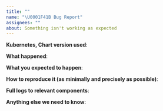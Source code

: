 ```yaml
---
title: ""
name: "\U0001F41B Bug Report"
assignees: ""
about: Something isn't working as expected
---
```


<!--
Template relevant to bug reports only!

Keep issue title verbose enough and add prefix telling
about what components it touches e.g "query:" or ".*:"
-->

**Kubernetes, Chart version used**:

**What happened**:

**What you expected to happen**:

**How to reproduce it (as minimally and precisely as possible)**:

**Full logs to relevant components**:

<!--
Uncomment if you would like to post collapsible logs:

<details>Logs
<p>

```
```

</p>
</details>
-->

**Anything else we need to know**:

<!--
Uncomment and fill if you use not casual environment or if it might be relevant.

**Environment**:
- OS (e.g. from /etc/os-release):
- Kernel (e.g. `uname -a`):
- Others:

-->
